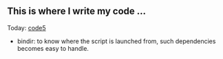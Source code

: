 ## This is where I write my code ...


Today: [code5](https://michel47.github.io/snippets/code5.html)

- bindir: to know where the script is launched from, such dependencies becomes easy to handle.




